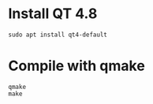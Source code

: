 # Install QT 4.8
```shell
sudo apt install qt4-default
```
# Compile with qmake
```shell
qmake
make
```
